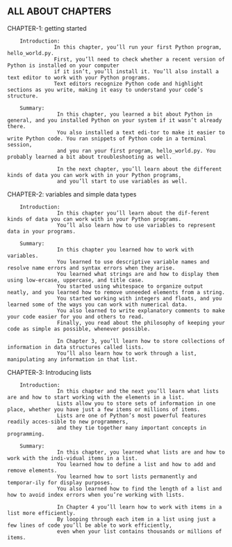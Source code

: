 ALL ABOUT CHAPTERS 
---------------------

CHAPTER-1: getting started
          
        Introduction:
                   In this chapter, you’ll run your first Python program, hello_world.py. 
                   First, you’ll need to check whether a recent version of Python is installed on your computer
                   if it isn’t, you’ll install it. You’ll also install a text editor to work with your Python programs. 
                   Text editors recognize Python code and highlight sections as you write, making it easy to understand your code’s structure.
        
        Summary:
                    In this chapter, you learned a bit about Python in general, and you installed Python on your system if it wasn’t already there. 
                    You also installed a text edi-tor to make it easier to write Python code. You ran snippets of Python code in a terminal session, 
                    and you ran your first program, hello_world.py. You probably learned a bit about troubleshooting as well.
                    
                    In the next chapter, you’ll learn about the different kinds of data you can work with in your Python programs, 
                    and you’ll start to use variables as well.

CHAPTER-2: variables and simple data types

        Introduction:
                    In this chapter you’ll learn about the dif-ferent kinds of data you can work with in your Python programs.
                    You’ll also learn how to use variables to represent data in your programs. 

        Summary:
                    In this chapter you learned how to work with variables. 
                    You learned to use descriptive variable names and resolve name errors and syntax errors when they arise. 
                    You learned what strings are and how to display them using low-ercase, uppercase, and title case. 
                    You started using whitespace to organize output neatly, and you learned how to remove unneeded elements from a string. 
                    You started working with integers and floats, and you learned some of the ways you can work with numerical data. 
                    You also learned to write explanatory comments to make your code easier for you and others to read.
                    Finally, you read about the philosophy of keeping your code as simple as possible, whenever possible.
                    
                    In Chapter 3, you’ll learn how to store collections of information in data structures called lists. 
                    You’ll also learn how to work through a list, manipulating any information in that list.

CHAPTER-3: Introducing lists

        Introduction:
                    In this chapter and the next you’ll learn what lists are and how to start working with the elements in a list. 
                    Lists allow you to store sets of information in one place, whether you have just a few items or millions of items. 
                    Lists are one of Python’s most powerful features readily acces-sible to new programmers, 
                    and they tie together many important concepts in programming.

        Summary:
                    In this chapter, you learned what lists are and how to work with the indi-vidual items in a list. 
                    You learned how to define a list and how to add and remove elements. 
                    You learned how to sort lists permanently and temporar-ily for display purposes.
                    You also learned how to find the length of a list and how to avoid index errors when you’re working with lists.
                    
                    In Chapter 4 you’ll learn how to work with items in a list more efficiently.
                    By looping through each item in a list using just a few lines of code you’ll be able to work efficiently, 
                    even when your list contains thousands or millions of items.
                    

